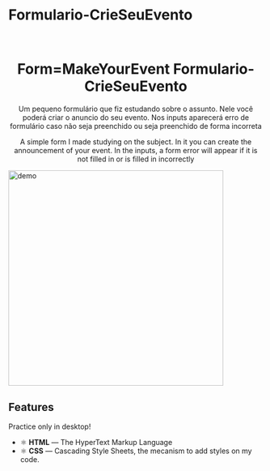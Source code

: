 # Formulario-CrieSeuEvento
<h1 align="center">

<br>
Form=MakeYourEvent
Formulario-CrieSeuEvento
</h1>

<p align="center">Um pequeno formulário que fiz estudando sobre o assunto. 
  Nele você poderá criar o anuncio do seu evento. Nos inputs aparecerá erro de formulário
  caso não seja preenchido ou seja preenchido de forma incorreta</p>
<p align="center">A simple form I made studying on the subject. 
  In it you can create the announcement of your event. In the inputs, a form 
  error will appear if it is not filled in or is filled in incorrectly </p>
<div>
  <img src="https://i.imgur.com/434EgWG.gif" alt="demo" height="425">
</div>

## Features
[//]: # (Add the features of your project here:)
Practice only in desktop!

- ⚛️ **HTML** — The HyperText Markup Language  
- ⚛️ **CSS** — Cascading Style Sheets, the mecanism to add styles on my code.
